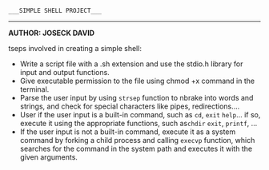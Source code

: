 	___SIMPLE SHELL PROJECT___
___________________________________________________________________

__AUTHOR: JOSECK DAVID__

tseps involved in creating a simple shell:
* Write a script file with a .sh extension and use the stdio.h library for input and output functions.
* Give executable permission to the file using chmod +x command in the terminal.
* Parse the user input by using `strsep` function to nbrake into words and strings, and check for special characters like pipes, redirections....
* User if the user input is a built-in command, such as `cd`, `exit` `help`... if so, execute it using the appropriate functions, such as`chdir` `exit`, `printf`, ...
* If the user input is not a built-in command, execute it as a system command by forking a child process and calling `execvp` function, which searches for the command in the system path and executes it with the given arguments.